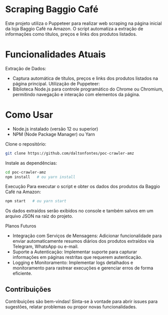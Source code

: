 # Scraping Baggio Café

Este projeto utiliza o Puppeteer para realizar web scraping na página inicial da loja Baggio Café na Amazon. O script automatiza a extração de informações como títulos, preços e links dos produtos listados.

# Funcionalidades Atuais

Extração de Dados:
 - Captura automática de títulos, preços e links dos produtos listados na página principal.
Utilização de Puppeteer:
 - Biblioteca Node.js para controle programático do Chrome ou Chromium, permitindo navegação e interação com elementos da página.

# Como Usar

- Node.js instalado (versão 12 ou superior)
- NPM (Node Package Manager) ou Yarn

Clone o repositório:

~~~bash
git clone https://github.com/daltonfontes/poc-crawler-amz
~~~
Instale as dependências:

~~~bash
cd poc-crawler-amz
npm install   # ou yarn install
~~~
Execução
Para executar o script e obter os dados dos produtos da Baggio Café na Amazon:

~~~bash
npm start   # ou yarn start
~~~
Os dados extraídos serão exibidos no console e também salvos em um arquivo JSON na raiz do projeto.

Planos Futuros

 - Integração com Serviços de Mensagens: Adicionar funcionalidade para enviar automaticamente resumos diários dos produtos extraídos via Telegram, WhatsApp ou e-mail.
 - Suporte a Autenticação: Implementar suporte para capturar informações em páginas restritas que requerem autenticação.
- Logging e Monitoramento: Implementar logs detalhados e monitoramento para rastrear execuções e gerenciar erros de forma eficiente.

## Contribuições

Contribuições são bem-vindas! Sinta-se à vontade para abrir issues para sugestões, relatar problemas ou propor novas funcionalidades.
